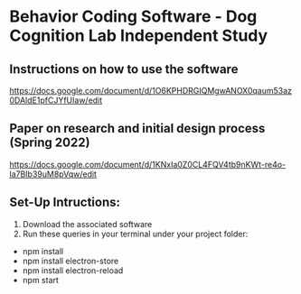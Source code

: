 # Behavior Coding Software - Dog Cognition Lab Independent Study

## Instructions on how to use the software
https://docs.google.com/document/d/1O6KPHDRGIQMgwANOX0qaum53az0DAldE1pfCJYfUIaw/edit

## Paper on research and initial design process (Spring 2022)
https://docs.google.com/document/d/1KNxIa0Z0CL4FQV4tb9nKWt-re4o-la7BIb39uM8pVqw/edit

## Set-Up Intructions:

1) Download the associated software
2) Run these queries in your terminal under your project folder: 
- npm install
- npm install electron-store
- npm install electron-reload
- npm start


